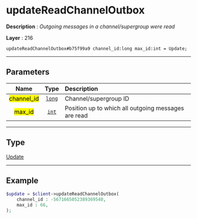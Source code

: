 # updateReadChannelOutbox

**Description** : *Outgoing messages in a channel/supergroup were read*

**Layer** : 216

```tl
updateReadChannelOutbox#b75f99a9 channel_id:long max_id:int = Update;
```

---

## Parameters

| Name | Type | Description |
| :---: | :---: | :--- |
| <mark>channel_id</mark> | [`long`](type/long) | Channel/supergroup ID |
| <mark>max_id</mark> | [`int`](type/int) | Position up to which all outgoing messages are read |

---

## Type

[Update](type/Update)

---

## Example

```php
$update = $client->updateReadChannelOutbox(
	channel_id : -5671665052389369540,
	max_id : 66,
);
```
